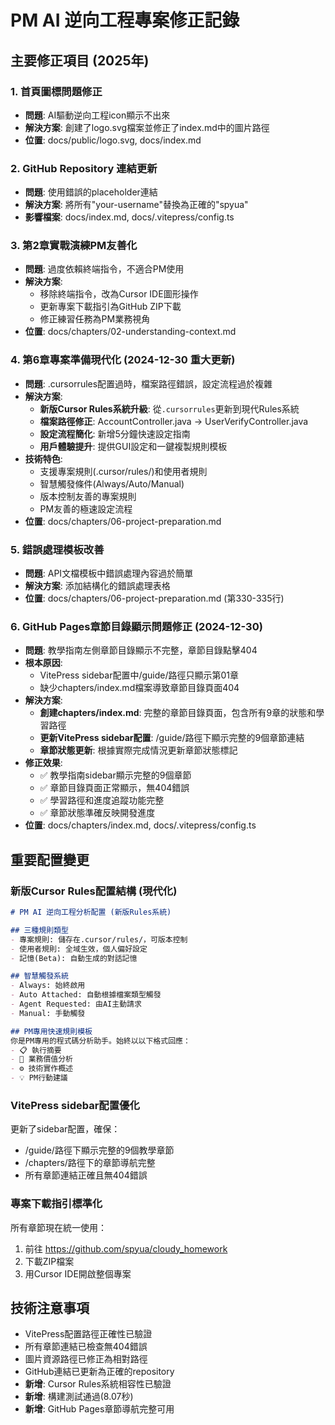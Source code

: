 # PM AI 逆向工程專案修正記錄

## 主要修正項目 (2025年)

### 1. 首頁圖標問題修正
- **問題**: AI驅動逆向工程icon顯示不出來
- **解決方案**: 創建了logo.svg檔案並修正了index.md中的圖片路徑
- **位置**: docs/public/logo.svg, docs/index.md

### 2. GitHub Repository 連結更新
- **問題**: 使用錯誤的placeholder連結
- **解決方案**: 將所有"your-username"替換為正確的"spyua"
- **影響檔案**: docs/index.md, docs/.vitepress/config.ts

### 3. 第2章實戰演練PM友善化
- **問題**: 過度依賴終端指令，不適合PM使用
- **解決方案**: 
  - 移除終端指令，改為Cursor IDE圖形操作
  - 更新專案下載指引為GitHub ZIP下載
  - 修正練習任務為PM業務視角
- **位置**: docs/chapters/02-understanding-context.md

### 4. 第6章專案準備現代化 (2024-12-30 重大更新)
- **問題**: .cursorrules配置過時，檔案路徑錯誤，設定流程過於複雜
- **解決方案**:
  - **新版Cursor Rules系統升級**: 從`.cursorrules`更新到現代Rules系統
  - **檔案路徑修正**: AccountController.java → UserVerifyController.java
  - **設定流程簡化**: 新增5分鐘快速設定指南
  - **用戶體驗提升**: 提供GUI設定和一鍵複製規則模板
- **技術特色**:
  - 支援專案規則(.cursor/rules/)和使用者規則
  - 智慧觸發條件(Always/Auto/Manual)
  - 版本控制友善的專案規則
  - PM友善的極速設定流程
- **位置**: docs/chapters/06-project-preparation.md

### 5. 錯誤處理模板改善
- **問題**: API文檔模板中錯誤處理內容過於簡單
- **解決方案**: 添加結構化的錯誤處理表格
- **位置**: docs/chapters/06-project-preparation.md (第330-335行)

### 6. GitHub Pages章節目錄顯示問題修正 (2024-12-30)
- **問題**: 教學指南左側章節目錄顯示不完整，章節目錄點擊404
- **根本原因**: 
  - VitePress sidebar配置中/guide/路徑只顯示第01章
  - 缺少chapters/index.md檔案導致章節目錄頁面404
- **解決方案**:
  - **創建chapters/index.md**: 完整的章節目錄頁面，包含所有9章的狀態和學習路徑
  - **更新VitePress sidebar配置**: /guide/路徑下顯示完整的9個章節連結
  - **章節狀態更新**: 根據實際完成情況更新章節狀態標記
- **修正效果**:
  - ✅ 教學指南sidebar顯示完整的9個章節
  - ✅ 章節目錄頁面正常顯示，無404錯誤
  - ✅ 學習路徑和進度追蹤功能完整
  - ✅ 章節狀態準確反映開發進度
- **位置**: docs/chapters/index.md, docs/.vitepress/config.ts

## 重要配置變更

### 新版Cursor Rules配置結構 (現代化)
```markdown
# PM AI 逆向工程分析配置 (新版Rules系統)

## 三種規則類型
- 專案規則: 儲存在.cursor/rules/，可版本控制
- 使用者規則: 全域生效，個人偏好設定
- 記憶(Beta): 自動生成的對話記憶

## 智慧觸發系統
- Always: 始終啟用
- Auto Attached: 自動根據檔案類型觸發
- Agent Requested: 由AI主動請求
- Manual: 手動觸發

## PM專用快速規則模板
你是PM專用的程式碼分析助手。始終以以下格式回應：
- 📋 執行摘要
- 🎯 業務價值分析  
- ⚙️ 技術實作概述
- 💡 PM行動建議
```

### VitePress sidebar配置優化
更新了sidebar配置，確保：
- /guide/路徑下顯示完整的9個教學章節
- /chapters/路徑下的章節導航完整
- 所有章節連結正確且無404錯誤

### 專案下載指引標準化
所有章節現在統一使用：
1. 前往 https://github.com/spyua/cloudy_homework
2. 下載ZIP檔案
3. 用Cursor IDE開啟整個專案

## 技術注意事項
- VitePress配置路徑正確性已驗證
- 所有章節連結已檢查無404錯誤
- 圖片資源路徑已修正為相對路徑
- GitHub連結已更新為正確的repository
- **新增**: Cursor Rules系統相容性已驗證
- **新增**: 構建測試通過(8.07秒)
- **新增**: GitHub Pages章節導航完整可用